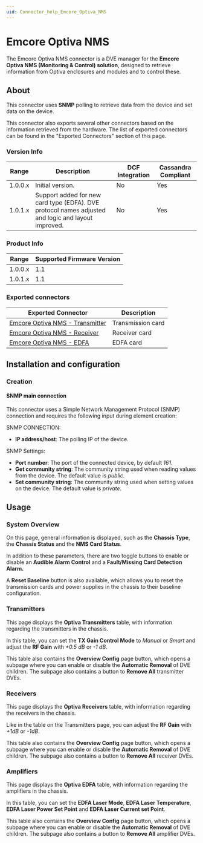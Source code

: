 ```yaml
---
uid: Connector_help_Emcore_Optiva_NMS
---
```


# Emcore Optiva NMS

The Emcore Optiva NMS connector is a DVE manager for the **Emcore Optiva NMS (Monitoring & Control) solution**, designed to retrieve information from Optiva enclosures and modules and to control these.

## About

This connector uses **SNMP** polling to retrieve data from the device and set data on the device.

This connector also exports several other connectors based on the information retrieved from the hardware. The list of exported connectors can be found in the "Exported Connectors" section of this page.

### Version Info

| Range     | Description                                                                                       | DCF Integration     | Cassandra Compliant     |
|------------------|----------------------------------------------------------------------------------------------------|---------------------|-------------------------|
| 1.0.0.x          | Initial version.                                                                                   | No                  | Yes                     |
| 1.0.1.x          | Support added for new card type (EDFA). DVE protocol names adjusted and logic and layout improved. | No                  | Yes                     |

### Product Info

| Range | Supported Firmware Version |
|------------------|-----------------------------|
| 1.0.0.x          | 1.1                         |
| 1.0.1.x          | 1.1                         |

### Exported connectors

| **Exported Connector**                                                                          | **Description**   |
|------------------------------------------------------------------------------------------------|-------------------|
| [Emcore Optiva NMS - Transmitter](xref:Connector_help_Emcore_Optiva_NMS_-_Transmitter) | Transmission card |
| [Emcore Optiva NMS - Receiver](xref:Connector_help_Emcore_Optiva_NMS_-_Receiver)       | Receiver card     |
| [Emcore Optiva NMS - EDFA](xref:Connector_help_Emcore_Optiva_NMS_-_EDFA)               | EDFA card         |

## Installation and configuration

### Creation

#### SNMP main connection

This connector uses a Simple Network Management Protocol (SNMP) connection and requires the following input during element creation:

SNMP CONNECTION:

- **IP address/host**: The polling IP of the device.

SNMP Settings:

- **Port number**: The port of the connected device, by default *161*.
- **Get community string**: The community string used when reading values from the device. The default value is *public.*
- **Set community string**: The community string used when setting values on the device. The default value is *private*.

## Usage

### System Overview

On this page, general information is displayed, such as the **Chassis Type**, the **Chassis Status** and the **NMS Card Status**.

In addition to these parameters, there are two toggle buttons to enable or disable an **Audible Alarm Control** and a **Fault/Missing Card Detection Alarm.**

A **Reset Baseline** button is also available, which allows you to reset the transmission cards and power supplies in the chassis to their baseline configuration.

### Transmitters

This page displays the **Optiva Transmitters** table, with information regarding the transmitters in the chassis.

In this table, you can set the **TX Gain Control Mode** to *Manual* or *Smart* and adjust the **RF Gain** with *+0.5 dB* or *-1 dB*.

This table also contains the **Overview Config** page button, which opens a subpage where you can enable or disable the **Automatic Removal** of DVE children. The subpage also contains a button to **Remove All** transmitter DVEs.

### Receivers

This page displays the **Optiva Receivers** table, with information regarding the receivers in the chassis.

Like in the table on the Transmitters page, you can adjust the **RF Gain** with *+1dB* or *-1dB*.

This table also contains the **Overview Config** page button, which opens a subpage where you can enable or disable the **Automatic Removal** of DVE children. The subpage also contains a button to **Remove All** receiver DVEs.

### Amplifiers

This page displays the **Optiva EDFA** table, with information regarding the amplifiers in the chassis.

In this table, you can set the **EDFA Laser Mode**, **EDFA Laser Temperature**, **EDFA Laser Power Set Point** and **EDFA Laser Current set Point**.

This table also contains the **Overview Config** page button, which opens a subpage where you can enable or disable the **Automatic Removal** of DVE children. The subpage also contains a button to **Remove All** amplifier DVEs.
